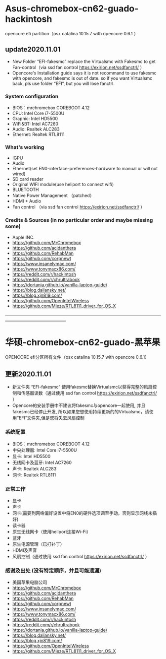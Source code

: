 # Asus-chromebox-cn62-guado-hackintosh
opencore efi partition（osx catalina 10.15.7 with opencore 0.6.1 ）

## update2020.11.01

 - New Folder “EFI-fakesmc” replace the Virtualsmc with Fakesmc to get Fan-control（via ssd fan control https://exirion.net/ssdfanctrl/ ）
 - Opencore's Installation guide says it is not recommand to use fakesmc with opencore, and fakesmc is out of date. so if you want Virtualsmc back, pls use folder “EFI”, but you will lose fanctrl.

### System configuration
 - BIOS：mrchromebox COREBOOT 4.12 
 - CPU: Intel Core i7-5500U
 - Graphic: Intel HD5500
 - WiFi&BT: Intel AC7260
 - Audio: Realtek ALC283
 - Ethernet: Realtek RTL8111

### What's working
 - IGPU
 - Audio
 - Ethernet(set EN0-interface-preferences-hardware to manual or will not wired)
 - SD card reader
 - Original WIFI module(use heliport to connect wifi)
 - BLUETOOTH
 - Native Power Management （patched）
 - HDMI + Audio
 - Fan control （via ssd fan control https://exirion.net/ssdfanctrl/ ）

### Credits & Sources (in no particular order and maybe missing some)
 - Apple INC.
 - https://github.com/MrChromebox
 - https://github.com/acidanthera
 - https://github.com/RehabMan
 - https://github.com/corpnewt
 - https://www.insanelymac.com/
 - https://www.tonymacx86.com/
 - https://reddit.com/r/hackintosh
 - https://reddit.com/r/chrultrabook
 - https://dortania.github.io/vanilla-laptop-guide/
 - https://blog.daliansky.net/
 - https://blog.xjn819.com/
 - https://github.com/OpenIntelWireless
 - https://github.com/Mieze/RTL8111_driver_for_OS_X
 
——————————————————————————————————————————————————
# 华硕-chromebox-cn62-guado-黑苹果
OPENCORE efi分区所有文件（osx catalina 10.15.7 with opencore 0.6.1）

## 更新2020.11.01
 - 新文件夹 “EFI-fakesmc” 使用fakesmc替换Virtualsmc以获得完整的风扇控制和传感器读数（通过使用 ssd fan control https://exirion.net/ssdfanctrl/ ）
 - Opencore的安装手册中不建议将fakesmc与opencore一起使用, 并且fakesmc已经停止开发, 所以如果您想使用持续更新的的Virtualsmc，请使用“EFI”文件夹,但是您将失去风扇控制

### 系统配置
 - BIOS：mrchromebox COREBOOT 4.12 
 - 中央处理器: Intel Core i7-5500U
 - 显卡: Intel HD5500
 - 无线网卡及蓝牙: Intel AC7260
 - 声卡: Realtek ALC283
 - 网卡: Realtek RTL8111

### 正常工作
 - 显卡
 - 声卡
 - 网卡(需要到网络偏好设置中将EN0的硬件选项调至手动，否则显示网线未插好)
 - 读卡器
 - 原生无线网卡（使用heliport连接Wi-Fi）
 - 蓝牙
 - 原生电源管理（已打补丁） 
 - HDMI及声音
 - 风扇控制（通过使用 ssd fan control https://exirion.net/ssdfanctrl/ ）

### 感谢及出处 (没有特定顺序，并且可能遗漏)
 - 美国苹果电脑公司
 - https://github.com/MrChromebox
 - https://github.com/acidanthera
 - https://github.com/RehabMan
 - https://github.com/corpnewt
 - https://www.insanelymac.com/
 - https://www.tonymacx86.com/
 - https://reddit.com/r/hackintosh
 - https://reddit.com/r/chrultrabook
 - https://dortania.github.io/vanilla-laptop-guide/
 - https://blog.daliansky.net/
 - https://blog.xjn819.com/
 - https://github.com/OpenIntelWireless
 - https://github.com/Mieze/RTL8111_driver_for_OS_X
